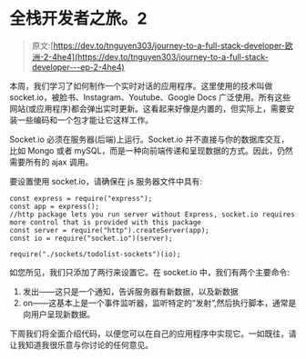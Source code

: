 # 全栈开发者之旅。2

> 原文:[https://dev.to/tnguyen303/journey-to-a-full-stack-developer-欧洲-2-4he4](https://dev.to/tnguyen303/journey-to-a-full-stack-developer---ep-2-4he4)

本周，我们学习了如何制作一个实时对话的应用程序。这里使用的技术叫做 socket.io，被脸书、Instagram、Youtube、Google Docs 广泛使用。所有这些网站(或应用程序)都会弹出实时更新。这看起来好像是内置的，但实际上，需要安装一些编码和一个包才能让它这样工作。

Socket.io 必须在服务器(后端)上运行。Socket.io 并不直接与你的数据库交互，比如 Mongo 或者 mySQL，而是一种向前端传递和呈现数据的方式。因此，仍然需要所有的 ajax 调用。

要设置使用 socket.io，请确保在 js 服务器文件中具有:

```
const express = require("express");
const app = express();
//http package lets you run server without Express, socket.io requires more control that is provided with this package
const server = require("http").createServer(app);
const io = require("socket.io")(server);

require("./sockets/todolist-sockets")(io); 
```

如您所见，我们只添加了两行来设置它。在 socket.io 中，我们有两个主要命令:

1.  发出——这只是一个通知，告诉服务器有新数据，以及新数据
2.  on——这基本上是一个事件监听器，监听特定的“发射”,然后执行脚本，通常是向用户呈现新数据。

下周我们将全面介绍代码，以便您可以在自己的应用程序中实现它。一如既往，请让我知道我很乐意与你讨论的任何意见。